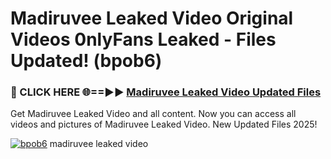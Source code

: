 # Madiruvee Leaked Video Original Videos 0nlyFans Leaked - Files Updated! (bpob6)

<h3>🔴 CLICK HERE 🌐==►► <a href="https://tinyurl.com/2jnfzry5" rel="nofollow">Madiruvee Leaked Video Updated Files</a></h3>

Get Madiruvee Leaked Video and all content. Now you can access all videos and pictures of Madiruvee Leaked Video. New Updated Files 2025!

[![bpob6](https://i.imgur.com/GyGTBgg.gif)](https://tinyurl.com/2jnfzry5)
madiruvee leaked video
